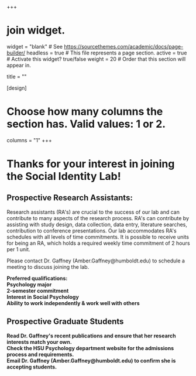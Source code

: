 +++
# join widget.
widget = "blank"  # See https://sourcethemes.com/academic/docs/page-builder/
headless = true  # This file represents a page section.
active = true  # Activate this widget? true/false
weight = 20  # Order that this section will appear in.

title = ""

[design]
  # Choose how many columns the section has. Valid values: 1 or 2.
  columns = "1"
+++

<h1>Thanks for your interest in joining the Social Identity Lab!</h1>

<h2>Prospective Research Assistants:</h2>
<p>Research assistants (RA's) are crucial to the success of our lab and can contribute to many aspects of the research process. RA's can contribute by assisting with study design, data collection, data entry, literature searches, contribution to conference presentations. Our lab accommodates RA's schedules with all levels of time commitments. 
It is possible to receive units for being an RA, which holds a required weekly time commitment of 2 hours per 1 unit.</p>

<p>Please contact Dr. Gaffney (Amber.Gaffney@humboldt.edu) to schedule a meeting to discuss joining the lab.</p>

<p><b>Preferred qualifications:<b><br>
Psychology major<br>
2-semester commitment<br>
Interest in Social Psychology<br>
Ability to work independently & work well with others</p>

<h2>Prospective Graduate Students</h2>
<p>Read Dr. Gaffney's recent publications and ensure that her research interests match your own.<br>
Check the HSU Psychology department website for the admissions process and requirements.<br>
Email Dr. Gaffney (Amber.Gaffney@humboldt.edu) to confirm she is accepting students.</p>

